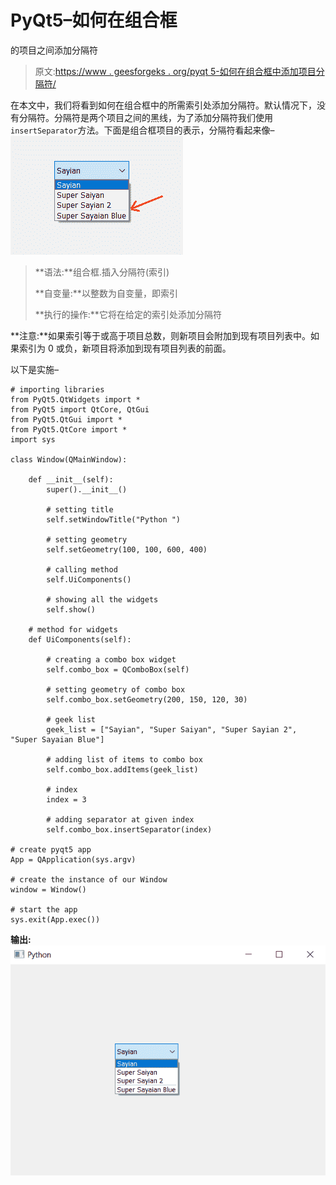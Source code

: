 # PyQt5–如何在组合框

的项目之间添加分隔符

> 原文:[https://www . geesforgeks . org/pyqt 5-如何在组合框中添加项目分隔符/](https://www.geeksforgeeks.org/pyqt5-how-to-add-separator-in-between-the-item-of-combobox/)

在本文中，我们将看到如何在组合框中的所需索引处添加分隔符。默认情况下，没有分隔符。分隔符是两个项目之间的黑线，为了添加分隔符我们使用`insertSeparator`方法。下面是组合框项目的表示，分隔符看起来像–
![](img/b801032a0225ebc5f78be92e07b6f492.png)

> **语法:**组合框.插入分隔符(索引)
> 
> **自变量:**以整数为自变量，即索引
> 
> **执行的操作:**它将在给定的索引处添加分隔符

**注意:**如果索引等于或高于项目总数，则新项目会附加到现有项目列表中。如果索引为 0 或负，新项目将添加到现有项目列表的前面。

以下是实施–

```
# importing libraries
from PyQt5.QtWidgets import * 
from PyQt5 import QtCore, QtGui
from PyQt5.QtGui import * 
from PyQt5.QtCore import * 
import sys

class Window(QMainWindow):

    def __init__(self):
        super().__init__()

        # setting title
        self.setWindowTitle("Python ")

        # setting geometry
        self.setGeometry(100, 100, 600, 400)

        # calling method
        self.UiComponents()

        # showing all the widgets
        self.show()

    # method for widgets
    def UiComponents(self):

        # creating a combo box widget
        self.combo_box = QComboBox(self)

        # setting geometry of combo box
        self.combo_box.setGeometry(200, 150, 120, 30)

        # geek list
        geek_list = ["Sayian", "Super Saiyan", "Super Sayian 2", "Super Sayaian Blue"]

        # adding list of items to combo box
        self.combo_box.addItems(geek_list)

        # index
        index = 3

        # adding separator at given index
        self.combo_box.insertSeparator(index)

# create pyqt5 app
App = QApplication(sys.argv)

# create the instance of our Window
window = Window()

# start the app
sys.exit(App.exec())
```

**输出:**
![](img/b85e44f7ce918a28aeee297b6c2759be.png)